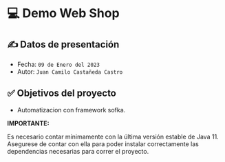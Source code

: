 # __💻 Demo Web Shop__

## ✍ Datos de presentación

- Fecha: `09 de Enero del 2023`
- Autor: `Juan Camilo Castañeda Castro`

## ✅ Objetivos del proyecto

- Automatizacion con framework sofka.

__IMPORTANTE:__

Es necesario contar mínimamente con la última versión estable de Java 11. Asegurese de contar con ella para poder instalar correctamente las dependencias necesarias para correr el proyecto.


